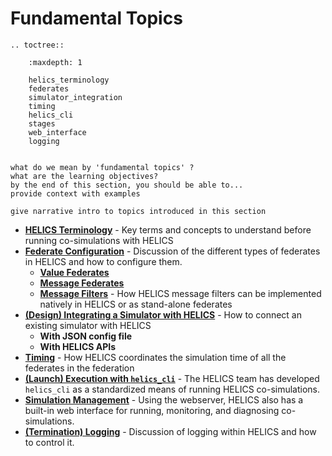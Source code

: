 # Fundamental Topics

```eval_rst
.. toctree::

    :maxdepth: 1

    helics_terminology
    federates
    simulator_integration
    timing
    helics_cli
    stages
    web_interface
    logging
	

```

```
what do we mean by 'fundamental topics' ?
what are the learning objectives?
by the end of this section, you should be able to...
provide context with examples

give narrative intro to topics introduced in this section
```

- [**HELICS Terminology**](./helics_terminology) - Key terms and concepts to understand before running co-simulations with HELICS
- [**Federate Configuration**](./federates.md) - Discussion of the different types of federates in HELICS and how to configure them.
	- [**Value Federates**](./value_federates.md)
	- [**Message Federates**](./message_federates.md)
	- [**Message Filters**](./filters) - How HELICS message filters can be implemented natively in HELICS or as stand-alone federates
- [**(Design) Integrating a Simulator with HELICS**](./simulator_integration.md) - How to connect an existing simulator with HELICS
	- **With JSON config file**
	- **With HELICS APIs**
- [**Timing**](./timing.md) - How HELICS coordinates the simulation time of all the federates in the federation
- [**(Launch) Execution with `helics_cli`**](./helics_cli.md) - The HELICS team has developed `helics_cli` as a standardized means of running HELICS co-simulations.
- [**Simulation Management**](./web_interface.md) - Using the webserver, HELICS also has a built-in web interface for running, monitoring, and diagnosing co-simulations.
- [**(Termination) Logging**](./logging.md) - Discussion of logging within HELICS and how to control it.

